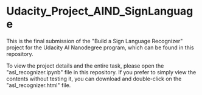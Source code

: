 # Udacity_Project_AIND_SignLanguage

This is the final submission of the "Build a Sign Language Recognizer" project for the Udacity AI Nanodegree program, which can be found in this repository.

To view the project details and the entire task, please open the "asl_recognizer.ipynb" file in this repository. If you prefer to simply view the contents without testing it, you can download and double-click on the "asl_recognizer.html" file.
